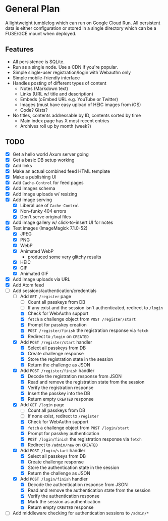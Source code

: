 # General Plan

A lightweight tumblelog which can run on Google Cloud Run. All persistent data is either
configuration or stored in a single directory which can be a FUSE/GCE mount when deployed.

## Features

* All persistence is SQLite.
* Run as a single node. Use a CDN if you're popular.
* Simple single-user registration/login with Webauthn only
* Simple mobile-friendly interface
* Handles posting of different types of content
  * Notes (Markdown text)
  * Links (URL w/ title and description)
  * Embeds (oEmbed URL e.g. YouTube or Twitter)
  * Images (must have easy upload of HEIC images from iOS)
  * Code? Gists?
* No titles, contents addressable by ID, contents sorted by time
  * Main index page has X most recent entries
  * Archives roll up by month (week?)

## TODO

* [x] Get a hello world Axum server going
* [x] Get a basic DB setup working
* [x] Add links
* [x] Make an actual combined feed HTML template
* [x] Make a publishing UI
* [x] Add `Cache-Control` for feed pages
* [x] Add images schema
* [x] Add image uploads w/ resizing
* [x] Add image serving
  * [x] Liberal use of `Cache-Control`
  * [x] Non-funky 404 errors
  * [x] Don't serve original files
* [x] Add image gallery w/ click-to-insert UI for notes
* [x] Test images (ImageMagick 7.1.0-52)
  * [x] JPEG
  * [x] PNG
  * [x] WebP
  * [x] Animated WebP
    * produced some very glitchy results
  * [x] HEIC
  * [x] GIF
  * [x] Animated GIF
* [x] Add image uploads via URL
* [x] Add Atom feed
* [ ] Add sessions/authentication/credentials
  * [ ] Add `GET /register` page
    * [ ] Count all passkeys from DB
    * [ ] If any exist and the session isn't authenticated, redirect to `/login`
    * [x] Check for WebAuthn support
    * [x] `fetch` a challenge object from `POST /register/start`
    * [x] Prompt for passkey creation
    * [x] `POST /register/finish` the registration response via `fetch`
    * [x] Redirect to `/login` on `CREATED`
  * [x] Add `POST /register/start` handler
    * [x] Select all passkeys from DB
    * [x] Create challenge response
    * [x] Store the registration state in the session
    * [x] Return the challenge as JSON
  * [x] Add `POST /register/finish` handler
    * [x] Decode the registration response from JSON
    * [x] Read and remove the registration state from the session
    * [x] Verify the registration response
    * [x] Insert the passkey into the DB
    * [x] Return empty `CREATED` response
  * [x] Add `GET /login` page
    * [ ] Count all passkeys from DB
    * [ ] If none exist, redirect to `/register`
    * [x] Check for WebAuthn support
    * [x] `fetch` a challenge object from `POST /login/start`
    * [x] Prompt for passkey authentication
    * [x] `POST /login/finish` the registration response via `fetch`
    * [x] Redirect to `/admin/new` on `CREATED`
  * [x] Add `POST /login/start` handler
    * [x] Select all passkeys from DB
    * [x] Create challenge response
    * [x] Store the authentication state in the session
    * [x] Return the challenge as JSON
  * [x] Add `POST /login/finish` handler
    * [x] Decode the authentication response from JSON
    * [x] Read and remove the authentication state from the session
    * [x] Verify the authentication response
    * [x] Mark the session as authentication
    * [x] Return empty `CREATED` response
* [ ] Add middleware checking for authentication sessions to `/admin/*`
